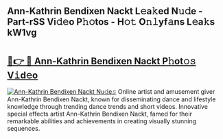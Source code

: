 ## Ann-Kathrin Bendixen Nackt L𝚎a𝚔ed N𝚞𝚍e - Part-rSS Vi𝚍𝚎o P𝚑𝚘tos - H𝚘𝚝 O𝚗𝚕yf𝚊ns L𝚎a𝚔s kW1vg

# <h2><a href="http://kf7yrgd.oniu.top/?m=Ann-Kathrin+Bendixen+Nackt">🔗👉 🔴 Ann-Kathrin Bendixen Nackt P𝚑ot𝚘𝚜 V𝚒d𝚎o</a></h2>

[![Ann-Kathrin Bendixen Nackt Nu𝚍e𝚜](https://i.imgur.com/0qMVB7G.gif)](http://kf7yrgd.oniu.top/?m=Ann-Kathrin+Bendixen+Nackt)
Online artist and amusement giver Ann-Kathrin Bendixen Nackt, known for disseminating dance and lifestyle knowledge through trending dance trends and short videos. Innovative special effects artist Ann-Kathrin Bendixen Nackt, famed for their remarkable abilities and achievements in creating visually stunning sequences.  
